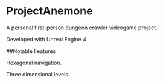 # ProjectAnemone

A personal first-person dungeon crawler videogame project.

Developed with Unreal Engine 4

##Notable Features

Hexagonal navigation.

Three dimensional levels.
